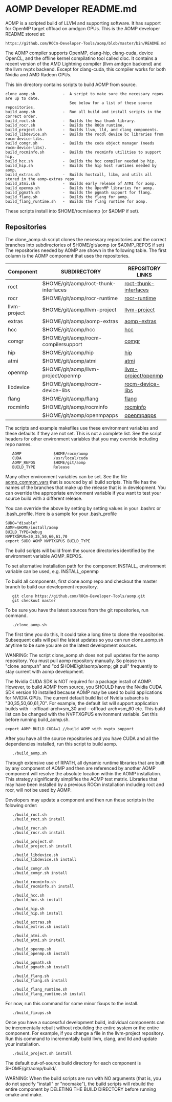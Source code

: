 AOMP Developer README.md
========================

AOMP is a scripted build of LLVM and supporting software. It has support for OpenMP target offload on amdgcn GPUs.
This is the AOMP developer README stored at:
```
https://github.com/ROCm-Developer-Tools/aomp/blob/master/bin/README.md
```
The AOMP compiler supports OpenMP, clang-hip, clang-cuda, device OpenCL, and the offline kernel compilatino tool called cloc.  It contains a recent version of the AMD Lightning compiler (llvm amdgcn backend) and the llvm nvptx backend.  Except for clang-cuda, this compiler works for both Nvidia and AMD Radeon GPUs.

This bin directory contains scripts to build AOMP from source.
```
clone_aomp.sh            -  A script to make sure the necessary repos are up to date.
                            See below for a list of these source repositories.
build_aomp.sh            -  Run all build and install scripts in the correct order.
build_roct.sh            -  Builds the hsa thunk library.
build_rocr.sh            -  Builds the ROCm runtime.
build_project.sh         -  Builds llvm, lld, and clang components.
build_libdevice.sh       -  Builds the rocdl device bc libraries from rocm-device-libs.
build_comgr.sh           -  Builds the code object manager (needs rocm-device-libs).
build_rocminfo.sh        -  Builds the rocminfo utilities to support hip.
build_hcc.sh             -  Builds the hcc compiler needed by hip.
build_hip.sh             -  Builds the hip host runtimes needed by aomp.
build_extras.sh          -  Builds hostcall, libm, and utils all stored in the aomp-extras repo
build_atmi.sh            -  Builds early release of ATMI for aomp.
build_openmp.sh          -  Builds the OpenMP libraries for aomp.
build_pgmath.sh          -  Builds the pgmath support for flang.
build_flang.sh           -  Builds the flang for aomp.
build_flang_runtime.sh   -  Builds the flang runtime for aomp.
```

These scripts install into $HOME/rocm/aomp (or $AOMP if set).

## Repositories
<A NAME="Repositories">
The clone_aomp.sh script clones the necessary repositories and the correct
branches into subdirectories of $HOME/git/aomp (or $AOMP_REPOS if set)
The repositories needed by AOMP are shown in the following table.
The first column is the AOMP component that uses the repositories.

| Component | SUBDIRECTORY                          | REPOSITORY LINKS
| --------- | ------------                          | ----------------
| roct      | $HOME/git/aomp/roct-thunk-interfaces  | [roct-thunk-interfaces](https://github.com/radeonopencompute/roct-thunk-interface)
| rocr      | $HOME/git/aomp/rocr-runtime           | [rocr-runtime](https://github.com/radeonopencompute/rocr-runtime)
| llvm-project  | $HOME/git/aomp/llvm-project       | [llvm-project](https://github.com/ROCm-Developer-Tools/llvm-project)
| extras    | $HOME/git/aomp/aomp-extras            | [aomp-extras](https://github.com/ROCm-Developer-Tools/aomp-extras)
| hcc       | $HOME/git/aomp/hcc                    | [hcc](https://github.com/radeonopencompute/hcc)
| comgr     | $HOME/git/aomp/rocm-compilersupport   | [comgr](https://github.com/radeonopencompute/rocm-compilersupport)
| hip       | $HOME/git/aomp/hip                    | [hip](https://github.com/ROCm-Developer-Tools/hip)
| atmi      | $HOME/git/aomp/atmi                   | [atmi](https://github.com/radeonopencompute/atmi)
| openmp    | $HOME/git/aomp/llvm-project/openmp    | [llvm-project/openmp](https://github.com/ROCm-Developer-Tools/llvm-project)
| libdevice | $HOME/git/aomp/rocm-device-libs       | [rocm-device-libs](https://github.com/radeonopencompute/rocm-device-libs)
| flang     | $HOME/git/aomp/flang                  | [flang](https://github.com/ROCm-Developer-Tools/flang)
| rocminfo  | $HOME/git/aomp/rocminfo               | [rocminfo](https://github.com/radeonopencompute/rocminfo)
|           | $HOME/git/aomp/openmpapps             | [openmpapps](https://github.com/AMDComputeLibraries/openmpapps)

The scripts and example makefiles use these environment variables and these
defaults if they are not set. This is not a complete list.  See the script headers
for other environment variables that you may override including repo names.

```
   AOMP              $HOME/rocm/aomp
   CUDA              /usr/local/cuda
   AOMP_REPOS        $HOME/git/aomp
   BUILD_TYPE        Release
```

Many other environment variables can be set. See the file [aomp_common_vars](aomp_common_vars) that is sourced by all build scripts. This file has the names of the branches that make up the release that is in development.  You can override the appropriate environment variable if you want to test your source build with a different release.


You can override the above by setting by setting values in your .bashrc or .bash_profile.
Here is a sample for your .bash_profile

```
SUDO="disable"
AOMP=$HOME/install/aomp
BUILD_TYPE=Debug
NVPTXGPUS=30,35,50,60,61,70
export SUDO AOMP NVPTXGPUS BUILD_TYPE
```
The build scripts will build from the source directories identified by the
environment variable AOMP_REPOS.

To set alternative installation path for the component INSTALL_<COMPONENT> environment
variable can be used, e.g. INSTALL_openmp

To build all components, first clone aomp repo and checkout the master branch
to build our development repository.

```
   git clone https://github.com/ROCm-Developer-Tools/aomp.git
   git checkout master
```
	
To be sure you have the latest sources from the git repositories, run command.

```
   ./clone_aomp.sh
```

The first time you do this, It could take a long time to clone the repositories.  Subsequent calls will pull the latest updates so you can run clone_aomp.sh anytime to be sure you are on the latest development sources.

WANRING: The script clone_aomp.sh does not pull updates for the aomp repository. You must pull aomp repository manually. So please run "clone_aomp.sh" and "cd $HOME/git/aomp/aomp; git pull" frequently to stay current with aomp development.

The Nvidia CUDA SDK is NOT required for a package install of AOMP. However, to build AOMP from source, you SHOULD have the Nvidia CUDA SDK version 10 installed because AOMP may be used to build applications for NVIDIA GPUs.  The current default build list of Nvidia subarchs is "30,35,50,60,61,70".  For example, the default list will support application builds with --offload-arch=sm_30 and --offload-arch=sm_60 etc.  This build list can be changed with the NVPTXGPUS environment variable. Set this before running build_aomp.sh.

```
export AOMP_BUILD_CUDA=1 //build AOMP with nvptx support
```

After you have all the source repositories and you have CUDA and all the dependencies installed,
run this script to build aomp.
```
   ./build_aomp.sh
```
Through extensive use of RPATH, all dynamic runtime libraries that are built by any component of AOMP and then are referenced by another AOMP component will resolve the absolute location within the AOMP installation.  This strategy significantly simplifies the AOMP test matrix.  Libraries that may have been installed by a previous ROCm installation including roct and rocr, will not be used by AOMP.


Developers may update a component and then run these  scripts in the folowing order:

```
   ./build_roct.sh
   ./build_roct.sh install

   ./build_rocr.sh
   ./build_rocr.sh install

   ./build_project.sh
   ./build_project.sh install

   ./build_libdevice.sh
   ./build_libdevice.sh install

   ./build_comgr.sh
   ./build_comgr.sh install

   ./build_rocminfo.sh
   ./build_rocminfo.sh install

   ./build_hcc.sh
   ./build_hcc.sh install

   ./build_hip.sh
   ./build_hip.sh install

   ./build_extras.sh
   ./build_extras.sh install

   ./build_atmi.sh
   ./build_atmi.sh install

   ./build_openmp.sh
   ./build_openmp.sh install

   ./build_pgmath.sh
   ./build_pgmath.sh install

   ./build_flang.sh
   ./build_flang.sh install

   ./build_flang_runtime.sh
   ./build_flang_runtime.sh install
```

For now, run this command for some minor fixups to the install.

```
   ./build_fixups.sh
```
Once you have a successful development build, individual components can be incrementally rebuilt without rebuilding the entire system or the entire component. For example, if you change a file in the llvm-project repository. Run this command to incrementally build llvm, clang, and lld and update your installation.
```
   ./build_project.sh install
```
The default out-of-source build directory for each component is $HOME/git/aomp/build/<component>.

WARNING: When the build scripts are run with NO arguments (that is, you do not specify "install" or "nocmake"), the build scripts will rebuild the entire component by DELETING THE BUILD DIRECTORY before running cmake and make.
